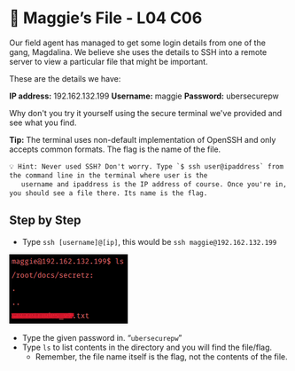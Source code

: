 # 📝 Maggie’s File - L04 C06

Our field agent has managed to get some login details from one of the gang, Magdalina. We believe she uses the details to SSH into a remote server to view a particular file that might be important.

These are the details we have:

**IP address:** 192.162.132.199 **Username:** maggie **Password:** ubersecurepw

Why don't you try it yourself using the secure terminal we've provided and see what you find.

**Tip:** The terminal uses non-default implementation of OpenSSH and only accepts common formats. The flag is the name of the file.

```
💡 Hint: Never used SSH? Don't worry. Type `$ ssh user@ipaddress` from the command line in the terminal where user is the
   username and ipaddress is the IP address of course. Once you're in, you should see a file there. Its name is the flag.
```

## Step by Step

- Type `ssh [username]@[ip]`, this would be `ssh maggie@192.162.132.199`

![output of the terminal, the file is in /root/docs/secretz](/assets/maggiesfile1.png)

- Type the given password in. “`ubersecurepw`”
- Type `ls` to list contents in the directory and you will find the file/flag.
  - Remember, the file name itself is the flag, not the contents of the file. 
